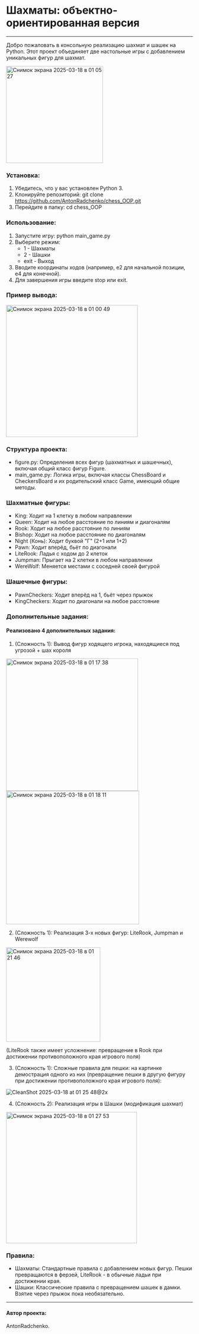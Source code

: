 # Шахматы: объектно-ориентированная версия
---

Добро пожаловать в консольную реализацию шахмат и шашек на Python. Этот проект объединяет две настольные игры с добавлением уникальных фигур для шахмат.

<img width="261" alt="Снимок экрана 2025-03-18 в 01 05 27" src="https://github.com/user-attachments/assets/065d4d9d-8985-44a4-8540-d08715f83f6c" />

### Установка:
1. Убедитесь, что у вас установлен Python 3.
2. Клонируйте репозиторий:
   git clone https://github.com/AntonRadchenko/chess_OOP.git
3. Перейдите в папку:
   cd chess_OOP

### Использование:
1. Запустите игру:
   python main_game.py
2. Выберите режим:
   - 1 - Шахматы
   - 2 - Шашки
   - exit - Выход
3. Вводите координаты ходов (например, e2 для начальной позиции, e4 для конечной).
4. Для завершения игры введите stop или exit.

### Пример вывода:

<img width="355" alt="Снимок экрана 2025-03-18 в 01 00 49" src="https://github.com/user-attachments/assets/0d937e2f-8e30-4dad-8a73-05efa9d2b4de" />

### Структура проекта:
- figure.py: Определения всех фигур (шахматных и шашечных), включая общий класс фигур Figure.
- main_game.py: Логика игры, включая классы ChessBoard и CheckersBoard и их родительский класс Game, имеющий общие методы.

### Шахматные фигуры:
- King: Ходит на 1 клетку в любом направлении
- Queen: Ходит на любое расстояние по линиям и диагоналям
- Rook: Ходит на любое расстояние по линиям
- Bishop: Ходит на любое расстояние по диагоналям
- Night (Конь): Ходит буквой "Г" (2+1 или 1+2)
- Pawn: Ходит вперёд, бьёт по диагонали
- LiteRook: Ладья с ходом до 2 клеток
- Jumpman: Прыгает на 2 клетки в любом направлении
- WereWolf: Меняется местами с соседней своей фигурой

### Шашечные фигуры:
- PawnCheckers: Ходит вперёд на 1, бьёт через прыжок
- KingCheckers: Ходит по диагонали на любое расстояние

### Дополнительные задания:
#### Реализовано 4 дополнительных задания:
1. (Сложность 1): Вывод фигур ходящего игрока, находящиеся под угрозой + шах короля

<img width="356" alt="Снимок экрана 2025-03-18 в 01 17 38" src="https://github.com/user-attachments/assets/488ef81a-3e57-4afd-85dd-8e0fdeebd0b1" />
<img width="359" alt="Снимок экрана 2025-03-18 в 01 18 11" src="https://github.com/user-attachments/assets/3bd45505-ac67-4912-9154-824f111ae947" />


2. (Сложность 1): Реализация 3-х новых фигур: LiteRook, Jumpman и Werewolf

<img width="254" alt="Снимок экрана 2025-03-18 в 01 21 46" src="https://github.com/user-attachments/assets/da5c11aa-90da-4171-87f3-137a963f1f1a" />

(LiteRook также имеет усложнение: превращение в Rook при достижении противоположного края игрового поля)

3. (Сложность 1): Сложные правила для пешки: на картинке демострация одного из них (превращение пешки в другую фигуру при достижении противоположного края игрового поля):

![CleanShot 2025-03-18 at 01 25 48@2x](https://github.com/user-attachments/assets/323d7532-36fa-415d-9e61-751c2ccf5b60)

4. (Сложность 2): Реализация игры в Шашки (модификация шахмат)

<img width="353" alt="Снимок экрана 2025-03-18 в 01 27 53" src="https://github.com/user-attachments/assets/6faba14b-d066-4c50-8cf3-f2740edd2f85" />

### Правила:
- Шахматы: Стандартные правила с добавлением новых фигур. Пешки превращаются в ферзей, LiteRook - в обычные ладьи при достижении края.
- Шашки: Классические правила с превращением шашек в дамки. Взятие через прыжок пока необязательно.
___

#### Автор проекта:
AntonRadchenko.
